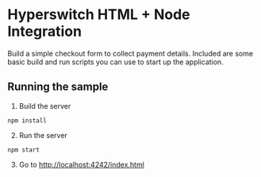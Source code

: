 # Hyperswitch HTML + Node Integration

Build a simple checkout form to collect payment details. Included are some basic
build and run scripts you can use to start up the application.

## Running the sample

1. Build the server

~~~
npm install
~~~

2. Run the server

~~~
npm start
~~~

3. Go to [http://localhost:4242/index.html](http://localhost:4242/index.html)
